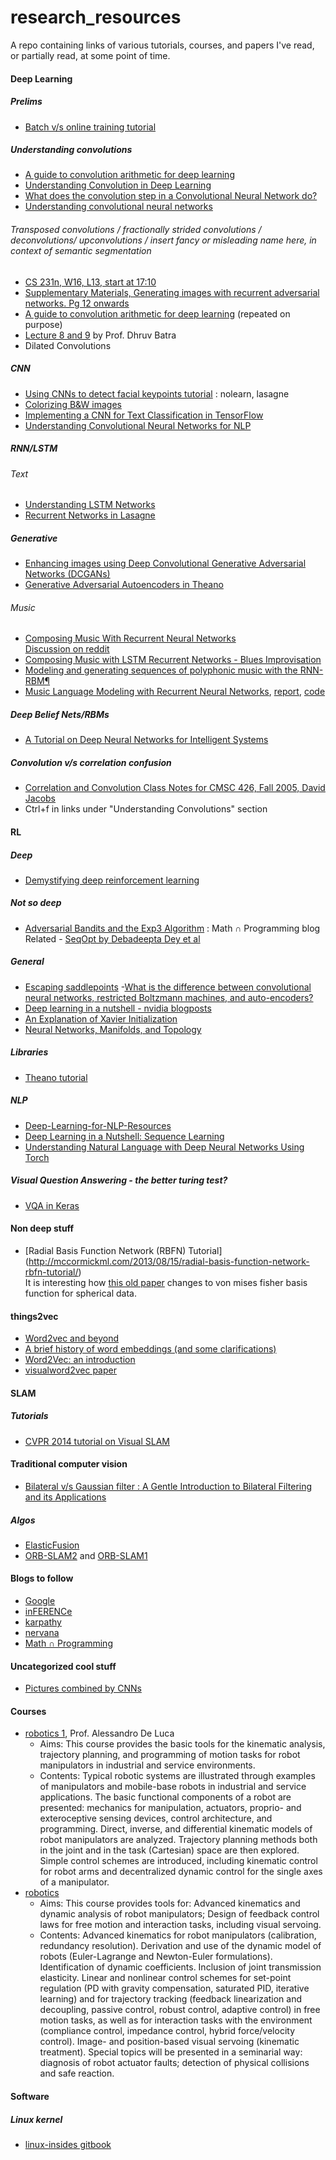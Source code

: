 # research_resources
A repo containing links of various tutorials, courses, and papers I've read, or partially read, at some point of time.

#### Deep Learning

##### Prelims
- [Batch v/s online training tutorial](https://visualstudiomagazine.com/articles/2014/08/01/batch-training.aspx)

##### Understanding convolutions
- [A guide to convolution arithmetic for deep learning](http://arxiv.org/abs/1603.07285v1) 
- [Understanding Convolution in Deep Learning](http://timdettmers.com/2015/03/26/convolution-deep-learning/)
- [What does the convolution step in a Convolutional Neural Network do?](http://stats.stackexchange.com/questions/116362/what-does-the-convolution-step-in-a-convolutional-neural-network-do)
- [Understanding convolutional neural networks](http://stats.stackexchange.com/questions/85767/understanding-convolutional-neural-networks)

###### Transposed convolutions / fractionally strided convolutions / deconvolutions/ upconvolutions / insert fancy or misleading name here, in context of semantic segmentation
- [CS 231n, W16, L13, start at 17:10](https://www.youtube.com/watch?v=ByjaPdWXKJ4&feature=youtu.be&t=17m10s)
- [Supplementary Materials, Generating images with recurrent adversarial networks. Pg 12 onwards](http://arxiv.org/pdf/1602.05110v2.pdf)
- [A guide to convolution arithmetic for deep learning](http://arxiv.org/abs/1603.07285v1) (repeated on purpose)
- [Lecture 8 and 9](https://computing.ece.vt.edu/~f15ece6504/#schedule) by Prof. Dhruv Batra
- Dilated Convolutions

##### CNN
- [Using CNNs to detect facial keypoints tutorial](http://danielnouri.org/notes/2014/12/17/using-convolutional-neural-nets-to-detect-facial-keypoints-tutorial/#id10) : nolearn, lasagne
- [Colorizing B&W images](http://tinyclouds.org/colorize/)
- [Implementing a CNN for Text Classification in TensorFlow](http://www.wildml.com/2015/12/implementing-a-cnn-for-text-classification-in-tensorflow/)
- [Understanding Convolutional Neural Networks for NLP](http://www.wildml.com/2015/11/understanding-convolutional-neural-networks-for-nlp)

##### RNN/LSTM 
###### Text
- [Understanding LSTM Networks](http://colah.github.io/posts/2015-08-Understanding-LSTMs/)
- [Recurrent Networks in Lasagne](http://colinraffel.com/talks/hammer2015recurrent.pdf)    

##### Generative
- [Enhancing images using Deep Convolutional Generative Adversarial Networks (DCGANs)](https://swarbrickjones.wordpress.com/2016/01/13/enhancing-images-using-deep-convolutional-generative-adversarial-networks-dcgans/)
- [Generative Adversarial Autoencoders in Theano](https://swarbrickjones.wordpress.com/2016/01/24/generative-adversarial-autoencoders-in-theano/)

###### Music
- [Composing Music With Recurrent Neural Networks](http://www.hexahedria.com/2015/08/03/composing-music-with-recurrent-neural-networks/)   
  [Discussion on reddit](https://www.reddit.com/r/MachineLearning/comments/4co052/trouble_understanding_this_biaxial_lstm_for_music/)
- [Composing Music with LSTM Recurrent Networks - Blues Improvisation](http://people.idsia.ch/~juergen/blues/)
- [Modeling and generating sequences of polyphonic music with the RNN-RBM¶](http://deeplearning.net/tutorial/rnnrbm.html)
- [Music Language Modeling with Recurrent Neural Networks](http://yoavz.com/music_rnn/), [report](http://yoavz.com/music_rnn_paper.pdf), [code](https://github.com/yoavz/music_rnn)

##### Deep Belief Nets/RBMs 
- [A Tutorial on Deep Neural Networks for Intelligent Systems](http://arxiv.org/pdf/1603.07249v1.pdf)

##### Convolution v/s correlation confusion
- [Correlation and Convolution
Class Notes for CMSC 426, Fall 2005, David Jacobs  ](http://www.cs.umd.edu/~djacobs/CMSC426/Convolution.pdf)
- Ctrl+f in links under "Understanding Convolutions" section

#### RL
##### Deep
- [Demystifying deep reinforcement learning](http://www.nervanasys.com/demystifying-deep-reinforcement-learning/)  

##### Not so deep
- [Adversarial Bandits and the Exp3 Algorithm](http://jeremykun.com/2013/11/08/adversarial-bandits-and-the-exp3-algorithm/) : Math ∩ Programming blog     
  Related - [SeqOpt by Debadeepta Dey et al](https://www.ri.cmu.edu/pub_files/2012/7/aaai12.pdf)
   
##### General 
- [Escaping saddlepoints](http://www.offconvex.org/2016/03/22/saddlepoints/)
-[What is the difference between convolutional neural networks, restricted Boltzmann machines, and auto-encoders?](http://stats.stackexchange.com/questions/114385/what-is-the-difference-between-convolutional-neural-networks-restricted-boltzma)
- [Deep learning in a nutshell - nvidia blogposts](https://devblogs.nvidia.com/parallelforall/deep-learning-nutshell-core-concepts/)
- [An Explanation of Xavier Initialization](http://andyljones.tumblr.com/post/110998971763/an-explanation-of-xavier-initialization)
- [Neural Networks, Manifolds, and Topology](http://colah.github.io/posts/2014-03-NN-Manifolds-Topology/)

##### Libraries
- [Theano tutorial](http://www.marekrei.com/blog/theano-tutorial/)

##### NLP
- [Deep-Learning-for-NLP-Resources](https://github.com/shashankg7/Deep-Learning-for-NLP-Resources)
- [Deep Learning in a Nutshell: Sequence Learning](https://devblogs.nvidia.com/parallelforall/deep-learning-nutshell-sequence-learning/)
- [Understanding Natural Language with Deep Neural Networks Using Torch](https://devblogs.nvidia.com/parallelforall/understanding-natural-language-deep-neural-networks-using-torch/)

##### Visual Question Answering - the better turing test?
- [VQA in Keras](https://avisingh599.github.io/deeplearning/visual-qa/)

#### Non deep stuff
- [Radial Basis Function Network (RBFN) Tutorial]
(http://mccormickml.com/2013/08/15/radial-basis-function-network-rbfn-tutorial/)    
It is interesting how [this old paper](https://pdfs.semanticscholar.org/8c58/da4f55286e3a27d4e93b94feb8a87915c513.pdf) changes to von mises fisher basis function for spherical data. 

#### things2vec
- [Word2vec and beyond](http://www.cs.utoronto.ca/~fidler/teaching/2015/slides/CSC2523/eleni-presentation.pdf)
- [A brief history of word embeddings (and some clarifications)](http://gavagai.se/blog/2015/09/30/a-brief-history-of-word-embeddings/)
- [Word2Vec: an introduction](http://www.folgertkarsdorp.nl/word2vec-an-introduction/)
- [visualword2vec paper](http://arxiv.org/abs/1511.07067)

#### SLAM 
##### Tutorials
- [CVPR 2014 tutorial on Visual SLAM](http://frc.ri.cmu.edu/~kaess/vslam_cvpr14/)

#### Traditional computer vision
- [Bilateral v/s Gaussian filter : A Gentle Introduction to Bilateral Filtering and its Applications](http://people.csail.mit.edu/sparis/bf_course/)

##### Algos
- [ElasticFusion](https://github.com/mp3guy/ElasticFusion)
- [ORB-SLAM2](https://github.com/raulmur/ORB_SLAM2) and [ORB-SLAM1](https://github.com/raulmur/ORB_SLAM)

#### Blogs to follow
- [Google](http://googleresearch.blogspot.com/)
- [inFERENCe](http://www.inference.vc/)
- [karpathy](http://karpathy.github.io/)
- [nervana](http://www.nervanasys.com/blog/)
- [Math ∩ Programming](http://jeremykun.com/)

#### Uncategorized cool stuff
- [Pictures combined by CNNs](http://imgur.com/gallery/BAJ8j)

#### Courses
- [robotics 1](http://www.diag.uniroma1.it/~deluca/rob1_en/material_rob1_en.html), Prof. Alessandro De Luca
   - Aims: This course provides the basic tools for the kinematic analysis, trajectory planning, and programming of motion tasks for robot manipulators in industrial and service environments.
   - Contents: Typical robotic systems are illustrated through examples of manipulators and mobile-base robots in industrial and service applications. The basic functional components of a robot are presented: mechanics for manipulation, actuators, proprio- and exteroceptive sensing devices, control architecture, and programming. Direct, inverse, and differential kinematic models of robot manipulators are analyzed. Trajectory planning methods both in the joint and in the task (Cartesian) space are then explored. Simple control schemes are introduced, including kinematic control for robot arms and decentralized dynamic control for the single axes of a manipulator.
- [robotics](http://www.diag.uniroma1.it/~deluca/rob2_en/material_rob2_en.html) 
   - Aims: This course provides tools for: Advanced kinematics and dynamic analysis of robot manipulators; Design of feedback control laws for free motion and interaction tasks, including visual servoing.
   - Contents: Advanced kinematics for robot manipulators (calibration, redundancy resolution). Derivation and use of the dynamic model of robots (Euler-Lagrange and Newton-Euler formulations). Identification of dynamic coefficients. Inclusion of joint transmission elasticity. Linear and nonlinear control schemes for set-point regulation (PD with gravity compensation, saturated PID, iterative learning) and for trajectory tracking (feedback linearization and decoupling, passive control, robust control, adaptive control) in free motion tasks, as well as for interaction tasks with the environment (compliance control, impedance control, hybrid force/velocity control). Image- and position-based visual servoing (kinematic treatment). Special topics will be presented in a seminarial way: diagnosis of robot actuator faults; detection of physical collisions and safe reaction.

#### Software
##### Linux kernel
- [linux-insides gitbook](https://0xax.gitbooks.io/linux-insides/content/index.html)
